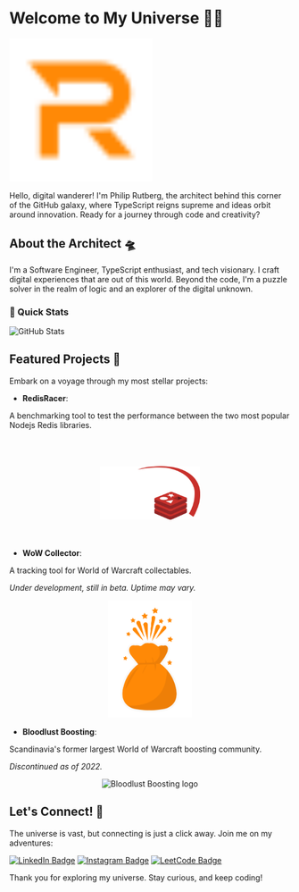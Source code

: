 # Welcome to My Universe 🌌✨

<div align="left">
	<img src="https://raw.githubusercontent.com/rutbergphilip/rutbergphilip/main/logo.svg" alt="My Universe Icon" style="width: 256px; height: auto;">
</div>

Hello, digital wanderer! I'm Philip Rutberg, the architect behind this corner of the GitHub galaxy, where TypeScript reigns supreme and ideas orbit around innovation. Ready for a journey through code and creativity?

## About the Architect 🛸

I'm a Software Engineer, TypeScript enthusiast, and tech visionary. I craft digital experiences that are out of this world. Beyond the code, I'm a puzzle solver in the realm of logic and an explorer of the digital unknown.

### 🚀 Quick Stats

![GitHub Stats](https://github-readme-stats.vercel.app/api?username=rutbergphilip&show_icons=true&theme=radical)

## Featured Projects 🌠

Embark on a voyage through my most stellar projects:

- **RedisRacer**:

A benchmarking tool to test the performance between the two most popular Nodejs Redis libraries.

<div align="center">
	<br/>
	<br/>
	<br/>
	<a href="https://github.com/rutbergphilip/RedisRacer"><img src="https://github.com/rutbergphilip/RedisRacer/blob/main/logo_transparent.png?raw=true" width="180" alt="project-logo"></a>
	<br/>
	<br/>
	<br/>
</div>

- **WoW Collector**:

A tracking tool for World of Warcraft collectables.

*Under development, still in beta. Uptime may vary.*

<div align="center">
    <a href="https://staging.wowcollector.io/"><img src="https://github.com/rutbergphilip/rutbergphilip/blob/main/WoWCollector.png" width="150" height="auto"></a>
</div>

- **Bloodlust Boosting**:
 
Scandinavia's former largest World of Warcraft boosting community.

*Discontinued as of 2022.*

<div align="center">
    <img src="https://raw.githubusercontent.com/rutbergphilip/rutbergphilip/main/blb.gif" width="150" height="auto" alt="Bloodlust Boosting logo">
</div>

## Let's Connect! 📡

The universe is vast, but connecting is just a click away. Join me on my adventures:

[![LinkedIn Badge](https://img.shields.io/badge/-LinkedIn-0077B5?style=flat-square&logo=LinkedIn&logoColor=white)](https://linkedin.com/in/philiprutberg/)
[![Instagram Badge](https://img.shields.io/badge/-Instagram-E4405F?style=flat-square&logo=Instagram&logoColor=white)](https://instagram.com/rutbergphilip/)
[![LeetCode Badge](https://img.shields.io/badge/-LeetCode-FFA116?style=flat-square&logo=LeetCode&logoColor=black)](https://leetcode.com/rutbergphilip/)

Thank you for exploring my universe. Stay curious, and keep coding!

